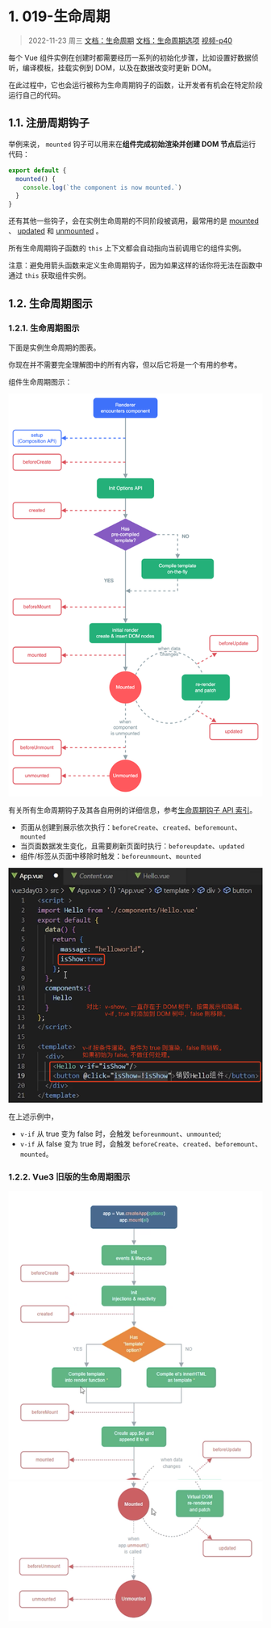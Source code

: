 # 1. 019-生命周期

>2022-11-23 周三
>[文档：生命周期](https://cn.vuejs.org/guide/essentials/lifecycle.html#lifecycle-diagram)
>[文档：生命周期选项](https://cn.vuejs.org/api/options-lifecycle.html#beforecreate)
>[视频-p40](https://www.bilibili.com/video/BV1QA4y1d7xf?p=40)

每个 Vue 组件实例在创建时都需要经历一系列的初始化步骤，比如设置好数据侦听，编译模板，挂载实例到 DOM，以及在数据改变时更新 DOM。

在此过程中，它也会运行被称为生命周期钩子的函数，让开发者有机会在特定阶段运行自己的代码。

## 1.1. 注册周期钩子

举例来说， `mounted` 钩子可以用来在**组件完成初始渲染并创建 DOM 节点后**运行代码：

```js
export default {
  mounted() {
    console.log(`the component is now mounted.`)
  }
}
```

还有其他一些钩子，会在实例生命周期的不同阶段被调用，最常用的是 [mounted](https://cn.vuejs.org/api/options-lifecycle.html#mounted) 、 [updated](https://cn.vuejs.org/api/options-lifecycle.html#updated) 和 [unmounted](https://cn.vuejs.org/api/options-lifecycle.html#unmounted) 。

所有生命周期钩子函数的 `this` 上下文都会自动指向当前调用它的组件实例。

注意：避免用箭头函数来定义生命周期钩子，因为如果这样的话你将无法在函数中通过 `this` 获取组件实例。

## 1.2. 生命周期图示

### 1.2.1. 生命周期图示

下面是实例生命周期的图表。

你现在并不需要完全理解图中的所有内容，但以后它将是一个有用的参考。

组件生命周期图示：

![](pics/20221123114324217_1564191838.png)

有关所有生命周期钩子及其各自用例的详细信息，参考[生命周期钩子 API 索引](https://cn.vuejs.org/api/options-lifecycle.html)。


* 页面从创建到展示依次执行：`beforeCreate`、`created`、`beforemount`、`mounted`
* 当页面数据发生变化，且需要刷新页面时执行：`beforeupdate`、`updated`
* 组件/标签从页面中移除时触发：`beforeunmount`、`mounted`

![](pics/20221123150834981_1560858155.png)


在上述示例中，

* `v-if` 从  true 变为 false 时，会触发 `beforeunmount`、`unmounted`;
* `v-if` 从 false 变为 true 时，会触发 `beforeCreate`、`created`、`beforemount`、`mounted`。


### 1.2.2. Vue3 旧版的生命周期图示

![](pics/20221123143352850_2024898339.png)
![](pics/20221123143840910_1293029564.png)